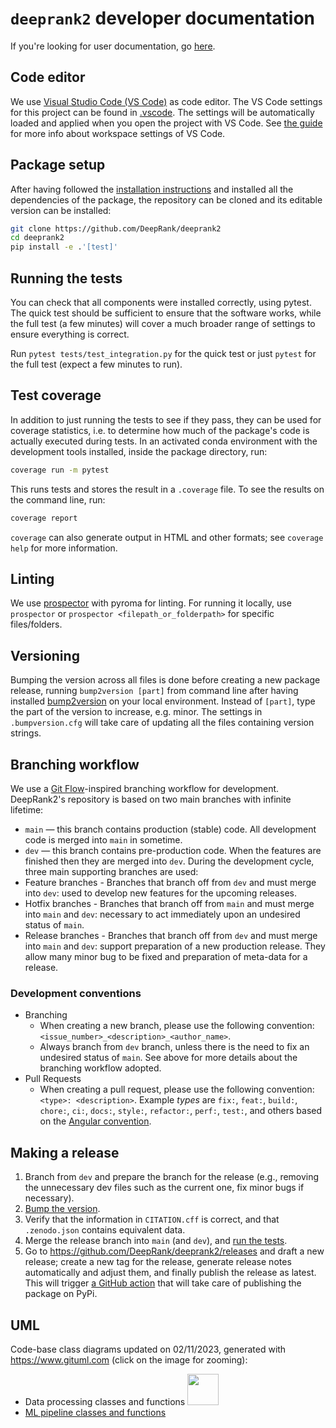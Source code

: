 # `deeprank2` developer documentation

If you're looking for user documentation, go [here](README.md).

## Code editor

We use [Visual Studio Code (VS Code)](https://code.visualstudio.com/) as code editor.
The VS Code settings for this project can be found in [.vscode](.vscode).
The settings will be automatically loaded and applied when you open the project with VS Code.
See [the guide](https://code.visualstudio.com/docs/getstarted/settings) for more info about workspace settings of VS Code.

## Package setup

After having followed the [installation instructions](https://github.com/DeepRank/deeprank2#installation) and installed all the dependencies of the package, the repository can be cloned and its editable version can be installed:

```bash
git clone https://github.com/DeepRank/deeprank2
cd deeprank2
pip install -e .'[test]'
```

## Running the tests

You can check that all components were installed correctly, using pytest.
The quick test should be sufficient to ensure that the software works, while the full test (a few minutes) will cover a much broader range of settings to ensure everything is correct.

Run `pytest tests/test_integration.py` for the quick test or just `pytest` for the full test (expect a few minutes to run).

## Test coverage

In addition to just running the tests to see if they pass, they can be used for coverage statistics, i.e. to determine how much of the package's code is actually executed during tests. In an activated conda environment with the development tools installed, inside the package directory, run:

```bash
coverage run -m pytest
```

This runs tests and stores the result in a `.coverage` file. To see the results on the command line, run:

```bash
coverage report
```

`coverage` can also generate output in HTML and other formats; see `coverage help` for more information.

## Linting

We use [prospector](https://pypi.org/project/prospector/) with pyroma for linting. For running it locally, use `prospector` or `prospector <filepath_or_folderpath>` for specific files/folders.

## Versioning

Bumping the version across all files is done before creating a new package release, running `bump2version [part]` from command line after having installed [bump2version](https://pypi.org/project/bump2version/) on your local environment. Instead of `[part]`, type the part of the version to increase, e.g. minor. The settings in `.bumpversion.cfg` will take care of updating all the files containing version strings.

## Branching workflow

We use a [Git Flow](https://nvie.com/posts/a-successful-git-branching-model/)-inspired branching workflow for development. DeepRank2's repository is based on two main branches with infinite lifetime:
- `main` — this branch contains production (stable) code. All development code is merged into `main` in sometime.
- `dev` — this branch contains pre-production code. When the features are finished then they are merged into `dev`.
During the development cycle, three main supporting branches are used:
- Feature branches - Branches that branch off from `dev` and must merge into `dev`: used to develop new features for the upcoming releases. 
- Hotfix branches - Branches that branch off from `main` and must merge into `main` and `dev`: necessary to act immediately upon an undesired status of `main`.
- Release branches - Branches that branch off from `dev` and must merge into `main` and `dev`: support preparation of a new production release. They allow many minor bug to be fixed and preparation of meta-data for a release.

### Development conventions 

- Branching
  - When creating a new branch, please use the following convention: `<issue_number>_<description>_<author_name>`.
  - Always branch from `dev` branch, unless there is the need to fix an undesired status of `main`. See above for more details about the branching workflow adopted. 
- Pull Requests
  - When creating a pull request, please use the following convention: `<type>: <description>`. Example _types_ are `fix:`, `feat:`, `build:`, `chore:`, `ci:`, `docs:`, `style:`, `refactor:`, `perf:`, `test:`, and others based on the [Angular convention](https://github.com/angular/angular/blob/22b96b9/CONTRIBUTING.md#-commit-message-guidelines).

## Making a release 

1. Branch from `dev` and prepare the branch for the release (e.g., removing the unnecessary dev files such as the current one, fix minor bugs if necessary).
2. [Bump the version](https://github.com/DeepRank/deeprank2/blob/dev/README.dev.md#versioning). 
3. Verify that the information in `CITATION.cff` is correct, and that `.zenodo.json` contains equivalent data.
4. Merge the release branch into `main` (and `dev`), and [run the tests](https://github.com/DeepRank/deeprank2/blob/dev/README.dev.md#running-the-tests).
5. Go to https://github.com/DeepRank/deeprank2/releases and draft a new release; create a new tag for the release, generate release notes automatically and adjust them, and finally publish the release as latest. This will trigger [a GitHub action](https://github.com/DeepRank/deeprank2/actions/workflows/release.yml) that will take care of publishing the package on PyPi.   

## UML

Code-base class diagrams updated on 02/11/2023, generated with https://www.gituml.com (click on the image for zooming):
- Data processing classes and functions
  <img src="./tests/utils/uml_data_processing.svg" width="50">
- [ML pipeline classes and functions]()
